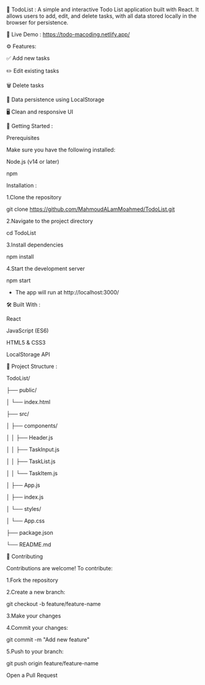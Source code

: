 📝 TodoList :
A simple and interactive Todo List application built with React. It allows users to add, edit, and delete tasks, with all data stored locally in the browser for persistence.


🔗 Live Demo :
https://todo-macoding.netlify.app/


⚙️ Features:

✅ Add new tasks

✏️ Edit existing tasks

🗑️ Delete tasks

💾 Data persistence using LocalStorage

🖥️ Clean and responsive UI


🚀 Getting Started :

Prerequisites

Make sure you have the following installed:

Node.js (v14 or later)

npm


Installation :

1.Clone the repository

git clone https://github.com/MahmoudALamMoahmed/TodoList.git

2.Navigate to the project directory

cd TodoList

3.Install dependencies

npm install

4.Start the development server

npm start

- The app will run at http://localhost:3000/


🛠️ Built With :

React

JavaScript (ES6)

HTML5 & CSS3

LocalStorage API


📁 Project Structure :

TodoList/

├── public/

│   └── index.html

├── src/

│   ├── components/

│   │   ├── Header.js

│   │   ├── TaskInput.js

│   │   ├── TaskList.js

│   │   └── TaskItem.js

│   ├── App.js

│   ├── index.js

│   └── styles/

│       └── App.css

├── package.json

└── README.md


🤝 Contributing

Contributions are welcome! To contribute:

1.Fork the repository

2.Create a new branch:

git checkout -b feature/feature-name

3.Make your changes

4.Commit your changes:

git commit -m "Add new feature"

5.Push to your branch:

git push origin feature/feature-name

Open a Pull Request
